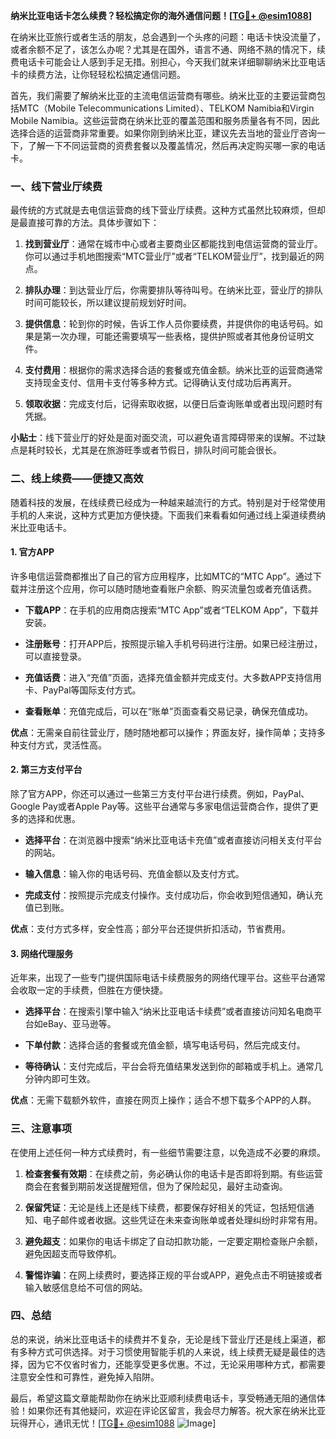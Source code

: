 **纳米比亚电话卡怎么续费？轻松搞定你的海外通信问题！[[TG💪+ @esim1088](https://t.me/s/esim1088)]**

在纳米比亚旅行或者生活的朋友，总会遇到一个头疼的问题：电话卡快没流量了，或者余额不足了，该怎么办呢？尤其是在国外，语言不通、网络不熟的情况下，续费电话卡可能会让人感到手足无措。别担心，今天我们就来详细聊聊纳米比亚电话卡的续费方法，让你轻轻松松搞定通信问题。

首先，我们需要了解纳米比亚的主流电信运营商有哪些。纳米比亚的主要运营商包括MTC（Mobile Telecommunications Limited）、TELKOM Namibia和Virgin Mobile Namibia。这些运营商在纳米比亚的覆盖范围和服务质量各有不同，因此选择合适的运营商非常重要。如果你刚到纳米比亚，建议先去当地的营业厅咨询一下，了解一下不同运营商的资费套餐以及覆盖情况，然后再决定购买哪一家的电话卡。

### **一、线下营业厅续费**

最传统的方式就是去电信运营商的线下营业厅续费。这种方式虽然比较麻烦，但却是最直接可靠的方法。具体步骤如下：

1. **找到营业厅**：通常在城市中心或者主要商业区都能找到电信运营商的营业厅。你可以通过手机地图搜索“MTC营业厅”或者“TELKOM营业厅”，找到最近的网点。
   
2. **排队办理**：到达营业厅后，你需要排队等待叫号。在纳米比亚，营业厅的排队时间可能较长，所以建议提前规划好时间。

3. **提供信息**：轮到你的时候，告诉工作人员你要续费，并提供你的电话号码。如果是第一次办理，可能还需要填写一些表格，提供护照或者其他身份证明文件。

4. **支付费用**：根据你的需求选择合适的套餐或充值金额。纳米比亚的运营商通常支持现金支付、信用卡支付等多种方式。记得确认支付成功后再离开。

5. **领取收据**：完成支付后，记得索取收据，以便日后查询账单或者出现问题时有凭据。

**小贴士**：线下营业厅的好处是面对面交流，可以避免语言障碍带来的误解。不过缺点是耗时较长，尤其是在旅游旺季或者节假日，排队时间可能会很长。

### **二、线上续费——便捷又高效**

随着科技的发展，在线续费已经成为一种越来越流行的方式。特别是对于经常使用手机的人来说，这种方式更加方便快捷。下面我们来看看如何通过线上渠道续费纳米比亚电话卡。

#### **1. 官方APP**

许多电信运营商都推出了自己的官方应用程序，比如MTC的“MTC App”。通过下载并注册这个应用，你可以随时随地查看账户余额、购买流量包或者充值话费。

- **下载APP**：在手机的应用商店搜索“MTC App”或者“TELKOM App”，下载并安装。
  
- **注册账号**：打开APP后，按照提示输入手机号码进行注册。如果已经注册过，可以直接登录。

- **充值话费**：进入“充值”页面，选择充值金额并完成支付。大多数APP支持信用卡、PayPal等国际支付方式。

- **查看账单**：充值完成后，可以在“账单”页面查看交易记录，确保充值成功。

**优点**：无需亲自前往营业厅，随时随地都可以操作；界面友好，操作简单；支持多种支付方式，灵活性高。

#### **2. 第三方支付平台**

除了官方APP，你还可以通过一些第三方支付平台进行续费。例如，PayPal、Google Pay或者Apple Pay等。这些平台通常与多家电信运营商合作，提供了更多的选择和优惠。

- **选择平台**：在浏览器中搜索“纳米比亚电话卡充值”或者直接访问相关支付平台的网站。

- **输入信息**：输入你的电话号码、充值金额以及支付方式。

- **完成支付**：按照提示完成支付操作。支付成功后，你会收到短信通知，确认充值已到账。

**优点**：支付方式多样，安全性高；部分平台还提供折扣活动，节省费用。

#### **3. 网络代理服务**

近年来，出现了一些专门提供国际电话卡续费服务的网络代理平台。这些平台通常会收取一定的手续费，但胜在方便快捷。

- **选择平台**：在搜索引擎中输入“纳米比亚电话卡续费”或者直接访问知名电商平台如eBay、亚马逊等。

- **下单付款**：选择合适的套餐或充值金额，填写电话号码，然后完成支付。

- **等待确认**：支付完成后，平台会将充值结果发送到你的邮箱或手机上。通常几分钟内即可生效。

**优点**：无需下载额外软件，直接在网页上操作；适合不想下载多个APP的人群。

### **三、注意事项**

在使用上述任何一种方式续费时，有一些细节需要注意，以免造成不必要的麻烦。

1. **检查套餐有效期**：在续费之前，务必确认你的电话卡是否即将到期。有些运营商会在套餐到期前发送提醒短信，但为了保险起见，最好主动查询。

2. **保留凭证**：无论是线上还是线下续费，都要保存好相关的凭证，包括短信通知、电子邮件或者收据。这些凭证在未来查询账单或者处理纠纷时非常有用。

3. **避免超支**：如果你的电话卡绑定了自动扣款功能，一定要定期检查账户余额，避免因超支而导致停机。

4. **警惕诈骗**：在网上续费时，要选择正规的平台或APP，避免点击不明链接或者输入敏感信息给不可信的网站。

### **四、总结**

总的来说，纳米比亚电话卡的续费并不复杂，无论是线下营业厅还是线上渠道，都有多种方式可供选择。对于习惯使用智能手机的人来说，线上续费无疑是最佳的选择，因为它不仅省时省力，还能享受更多优惠。不过，无论采用哪种方式，都需要注意安全性和可靠性，避免掉入陷阱。

最后，希望这篇文章能帮助你在纳米比亚顺利续费电话卡，享受畅通无阻的通信体验！如果你还有其他疑问，欢迎在评论区留言，我会尽力解答。祝大家在纳米比亚玩得开心，通讯无忧！[[TG💪+ @esim1088](https://t.me/s/esim1088) ![Image](https://i.postimg.cc/4NQfJmqS/Snipaste-2025-05-13-00-14-12.png)]